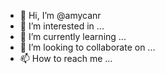 - 👋 Hi, I’m @amycanr
- 👀 I’m interested in ...
- 🌱 I’m currently learning ...
- 💞️ I’m looking to collaborate on ...
- 📫 How to reach me ...

<!---
amycanr/amycanr is a ✨ special ✨ repository because its `README.md` (this file) appears on your GitHub profile.
You can click the Preview link to take a look at your changes.
--->
